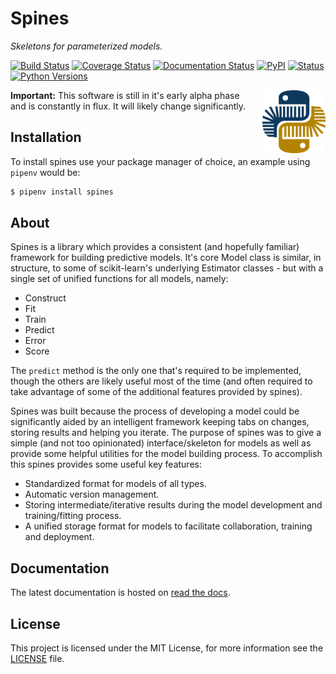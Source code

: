 # Spines

*Skeletons for parameterized models.*

[![Build Status](https://travis-ci.org/douglasdaly/spines.svg?branch=master)](https://travis-ci.org/douglasdaly/spines)
[![Coverage Status](https://coveralls.io/repos/github/douglasdaly/spines/badge.svg)](https://coveralls.io/github/douglasdaly/spines)
[![Documentation Status](https://readthedocs.org/projects/spines/badge/?version=latest)](https://spines.readthedocs.io/en/latest/?badge=latest)
[![PyPI](https://img.shields.io/pypi/v/spines.svg)](https://pypi.org/project/spines/)
[![Status](https://img.shields.io/pypi/status/spines.svg)](https://pypi.org/project/spines/)
[![Python Versions](https://img.shields.io/pypi/pyversions/spines.svg)](https://pypi.org/project/spines/)

<img width="20%" align="right" src="https://github.com/douglasdaly/spines/raw/master/docs/_static/images/spines_logo_256.png" alt="Spines Logo" style="margin-left: 10px;">

**Important:** This software is still in it's early alpha phase and is 
constantly in flux.  It will likely change significantly.


## Installation

To install spines use your package manager of choice, an example using 
`pipenv` would be:

```bash
$ pipenv install spines
```


## About

Spines is a library which provides a consistent (and hopefully familiar) 
framework for building predictive models.  It's core Model class is 
similar, in structure, to some of scikit-learn's underlying Estimator 
classes - but with a single set of unified functions for all models, 
namely:

- Construct
- Fit
- Train
- Predict
- Error
- Score

The ``predict`` method is the only one that's required to be 
implemented, though the others are likely useful most of the time (and 
often required to take advantage of some of the additional features 
provided by spines).

Spines was built because the process of developing a model could be 
significantly aided by an intelligent framework keeping tabs on changes, 
storing results and helping you iterate. The purpose of spines was to 
give a simple (and not too opinionated) interface/skeleton for models as 
well as provide some helpful utilities for the model building process.
To accomplish this spines provides some useful key features:

- Standardized format for models of all types.
- Automatic version management.
- Storing intermediate/iterative results during the model development
  and training/fitting process.
- A unified storage format for models to facilitate collaboration,
  training and deployment.


## Documentation

The latest documentation is hosted on 
[read the docs](https://spines.readthedocs.io/ "Spines ReadTheDocs").


## License

This project is licensed under the MIT License, for more information see 
the [LICENSE](https://github.com/douglasdaly/spines/blob/master/LICENSE) 
file.
